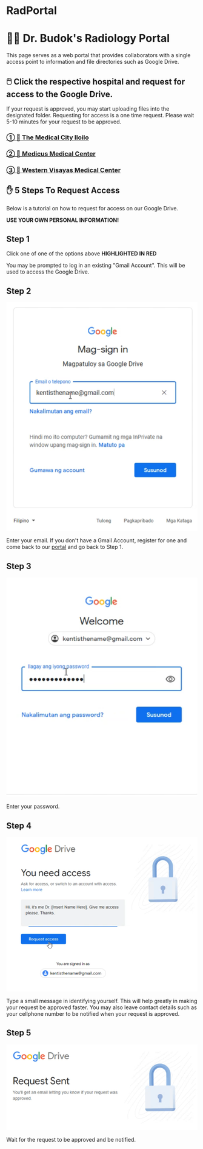 # RadPortal

# 👨‍⚕️ Dr. Budok's Radiology Portal 
This page serves as a web portal that provides collaborators with a single access point to information and file directories such as Google Drive.


## 🖱️ Click the respective hospital and request for access to the Google Drive.
If your request is approved, you may start uploading files into the designated folder.
Requesting for access is a one time request.
Please wait 5-10 minutes for your request to be approved.


### [① 🏥 The Medical City Iloilo ](https://drive.google.com/drive/folders/1Oli8-FsKlBs2TlBeY-HgykXdQsqHss8c?usp=sharing)
### [② 🏥 Medicus Medical Center ](https://drive.google.com/drive/folders/1XDL81PD1TQwQH-oEE0wXQh_1isFGkrse?usp=sharing)
### [③ 🏥 Western Visayas Medical Center ](https://drive.google.com/drive/folders/15L-2_NJbmHVreGEuEdKyQnsCjwTxcVum?usp=sharing)



## ✋ 5 Steps To Request Access
Below is a tutorial on how to request for access on our Google Drive.

**USE YOUR OWN PERSONAL INFORMATION!**


## Step 1
Click one of one of the options above **HIGHLIGHTED IN RED**

You may be prompted to log in an existing "Gmail Account". This will be used to access the Google Drive.

## Step 2
![Step 2](step2.png)

Enter your email. If you don't have a Gmail Account, register for one and come back to our [portal](https://rad.kiku.xyz/) and go back to Step 1.

## Step 3
![Step 3](step3.png) 

Enter your password.

## Step 4
![Step 4](step4.png)

Type a small message in identifying yourself. This will help greatly in making your request be approved faster. You may also leave contact details such as your cellphone number to be notified when your request is approved.

## Step 5
![Step 5](step5.png)

Wait for the request to be approved and be notified.
